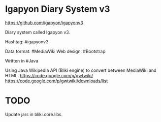 # Igapyon Diary System v3
https://github.com/igapyon/igapyonv3

Diary system called Igapyon v3.

Hashtag: #‎igapyonv3‬

Data format: ‪#‎MediaWiki
Web design: ‪#‎Bootstrap‬

Written in #‎Java

Using Java Wikipedia API (Bliki engine) to convert between MediaWiki and HTML. 
  https://code.google.com/p/gwtwiki/
  https://code.google.com/p/gwtwiki/downloads/list

  
# TODO
Update jars in bliki.core.libs.